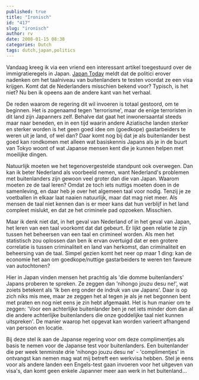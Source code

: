 ```yaml
---
published: true
title: "Ironisch"
id: "417"
slug: "ironisch"
author: rv
date: 2008-01-15 08:38
categories: Dutch
tags: dutch,japan,politics
---
```

Vandaag kreeg ik via een vriend een interessant artikel toegestuurd over de immigratieregels in Japan. <a href="http://www.japantoday.com/jp/news/425041/all" target="_blank">Japan Today</a> meldt dat de politici erover nadenken om het taalniveau van buitenlanders te testen voordat ze een visa krijgen. Komt dat de Nederlanders misschien bekend voor? Typisch, is het niet? Nu ben ik opeens aan de andere kant van het verhaal.

De reden waarom de regering dit wil invoeren is totaal gestoord, om te beginnen. Het is zogenaamd tegen 'terrorisme', maar de enige terroristen in dit land zijn Japanners zelf. Behalve dat gaat het inwonersaantal steeds maar naar beneden, en in een tijd waarin andere Aziatische landen sterker en sterker worden is het geen goed idee om (goedkope) gastarbeiders te weren uit je land, of wel dan? Daar komt nog bij dat je als buitenlander best goed kan rondkomen met alleen wat basiskennis Japans als je in de buurt van Tokyo woont of wat Japanse mensen kent die je kunnen helpen met moeilijke dingen.

Natuurlijk moeten we het tegenovergestelde standpunt ook overwegen. Dan kan ik beter Nederland als voorbeeld nemen, want Nederland's problemen met buitenlanders zijn gewoon veel groter dan die van Japan. Waarom moeten ze de taal leren? Omdat ze toch iets nuttigs moeten doen in de samenleving, en daar heb je over het algemeen taal voor nodig. Tenzij je ze voetballen in elkaar laat naaien natuurlijk, maar dat mag niet meer. Als mensen de taal niet kennen dan is er meer kans dat hun verblijf in het land compleet mislukt, en dat ze het criminele pad opzoeken. Misschien.

Maar ik denk niet dat, in het geval van Nederland of in het geval van Japan, het leren van een taal voorkomt dat dat gebeurt. Er lijkt geen relatie te zijn tussen het beheersen van een taal en crimineel worden. Als men het statistisch zou oplossen dan ben ik ervan overtuigd dat er een grotere correlatie is tussen criminaliteit en land van herkomst, dan criminaliteit en beheersing van de taal. Simpel gezien komt het neer op maar 1 ding: kan de economie het aan om goedkope/nuttige gastarbeiders te weren ten faveure van autochtonen?

Hier in Japan vinden mensen het prachtig als 'die domme buitenlanders' Japans proberen te spreken. Ze zeggen dan 'nihongo jouzu desu ne!', wat zoiets betekent als 'Ik ben erg onder de indruk van uw Japans'. Daar is op zich niks mis mee, maar ze zeggen het al tegen je als je net begonnen bent met praten en nog niet eens je zin hebt afgemaakt. Het is hun manier om te zeggen: 'Voor een achterlijke buitenlander ben je net iets minder dom dan al die andere achterlijke buitenlanders die onze goddelijke taal niet kunnen uitspreken'. De manier waarop het opgevat kan worden varieert afhangend van persoon en locatie.

Bij deze stel ik aan de Japanse regering voor om deze complimentjes als basis te nemen voor de Japanse test voor buitenlanders. Een buitenlander die per week tenminste drie 'nihongo jouzu desu ne' - 'complimentjes' in ontvangst kan nemen mag wat mij betreft een werkvisa hebben. Stel je eens voor als andere landen een Engels-test gaan invoeren voor het uitgeven van visa's, dan komt geen enkele Japanner meer aan werk in het buitenland...